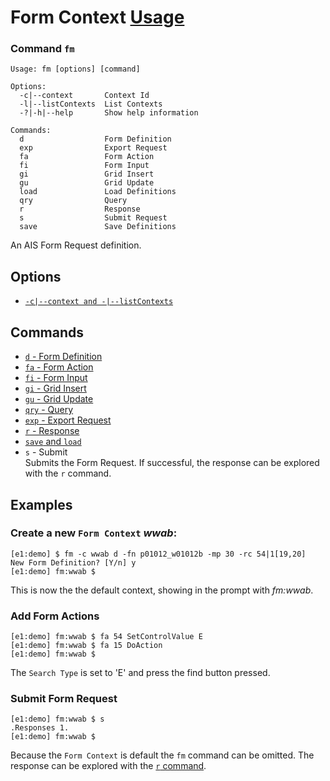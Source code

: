 ﻿# Form Context [Usage](../README.md)
### Command `fm`
```
Usage: fm [options] [command]

Options:
  -c|--context       Context Id
  -l|--listContexts  List Contexts
  -?|-h|--help       Show help information

Commands:
  d                  Form Definition
  exp                Export Request
  fa                 Form Action
  fi                 Form Input
  gi                 Grid Insert
  gu                 Grid Update
  load               Load Definitions
  qry                Query
  r                  Response
  s                  Submit Request
  save               Save Definitions
```
An AIS Form Request definition.

## Options

- [`-c|--context and -|--listContexts`](./opt-context-and-list.md)

## Commands

- [`d` - Form Definition](./cmd-fm-d.md)
- [`fa` - Form Action](./cmd-fa.md)
- [`fi` - Form Input](./cmd-fi.md)
- [`gi` - Grid Insert](./cmd-g.md)
- [`gu` - Grid Update](./cmd-g.md)
- [`qry` - Query](./cmd-qry.md)
- [`exp` - Export Request](./cmd-exp.md)
- [`r` - Response](./cmd-r.md)
- [`save` and `load`](./cmd-save-and-load.md)
- `s` - Submit  
  Submits the Form Request.  If successful, the response can be explored with the `r` command.

## Examples

### Create a new `Form Context` _wwab_: 
```
[e1:demo] $ fm -c wwab d -fn p01012_w01012b -mp 30 -rc 54|1[19,20]
New Form Definition? [Y/n] y
[e1:demo] fm:wwab $ 
```
This is now the the default context, showing in the prompt with _fm:wwab_.

### Add Form Actions
```
[e1:demo] fm:wwab $ fa 54 SetControlValue E
[e1:demo] fm:wwab $ fa 15 DoAction
[e1:demo] fm:wwab $ 
```
The `Search Type` is set to 'E' and press the find button pressed.

### Submit Form Request
```
[e1:demo] fm:wwab $ s
.Responses 1.
[e1:demo] fm:wwab $ 
```
Because the `Form Context` is default the `fm` command can be omitted.  The response can be explored with the [`r` command](./cmd_r.md).
